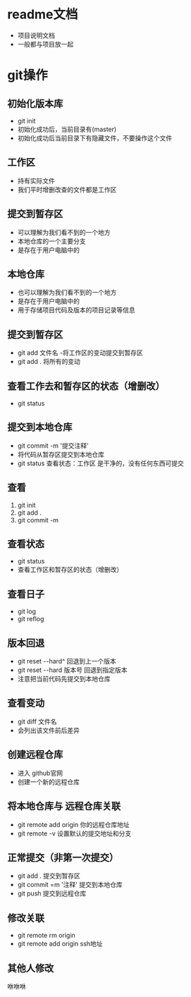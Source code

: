 # readme文档
- 项目说明文档
- 一般都与项目放一起


# git操作

## 初始化版本库
- git init
- 初始化成功后，当前目录有(master)
- 初始化成功后当前目录下有隐藏文件，不要操作这个文件

## 工作区
- 持有实际文件
- 我们平时增删改查的文件都是工作区

## 提交到暂存区
- 可以理解为我们看不到的一个地方
- 本地仓库的一个主要分支
- 是存在于用户电脑中的

## 本地仓库 
- 也可以理解为我们看不到的一个地方
- 是存在于用户电脑中的
- 用于存储项目代码及版本的项目记录等信息

## 提交到暂存区
- git add 文件名
-将工作区的变动提交到暂存区
- git add .  将所有的变动

## 查看工作去和暂存区的状态（增删改）
- git status

## 提交到本地仓库
- git commit -m '提交注释'
- 将代码从暂存区提交到本地仓库
- git status 查看状态：工作区 是干净的，没有任何东西可提交

## 查看
1. git init
2. git add .
3. git commit -m

## 查看状态
- git status
- 查看工作区和暂存区的状态（增删改）

## 查看日子
- git log
- git reflog

## 版本回退
- git reset --hard^ 回退到上一个版本
- git reset --hard 版本号 回退到指定版本
- 注意把当前代码先提交到本地仓库

## 查看变动
- git diff 文件名
- 会列出该文件前后差异


## 创建远程仓库
- 进入 github官网
- 创建一个新的远程仓库

## 将本地仓库与 远程仓库关联
- git remote add origin 你的远程仓库地址
- git remote -v 设置默认的提交地址和分支

## 正常提交（非第一次提交）
- git add . 提交到暂存区
- git commit =m '注释' 提交到本地仓库
- git push 提交到远程仓库

## 修改关联
- git remote rm origin
- git remote add origin ssh地址

## 其他人修改
咻咻咻
